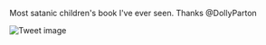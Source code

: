Most satanic children's book I've ever seen. Thanks @DollyParton


![Tweet image](/asset/crosspoast/GC9jnFqbkAAde3x.jpg)

